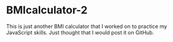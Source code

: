 # BMIcalculator-2

This is just another BMI calculator that I worked on to practice my JavaScript skills. Just thought that I would post it on GitHub.
